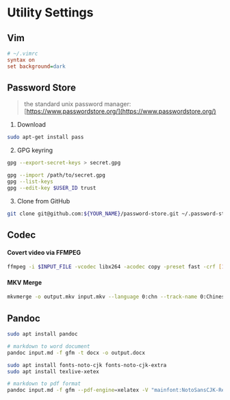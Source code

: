 # Utility Settings

## Vim

```ini
# ~/.vimrc
syntax on
set background=dark
```

## Password Store

> the standard unix password manager: [https://www.passwordstore.org/](https://www.passwordstore.org/)

1. Download

```sh
sudo apt-get install pass
```

2. GPG keyring

```sh
gpg --export-secret-keys > secret.gpg

gpg --import /path/to/secret.gpg
gpg --list-keys
gpg --edit-key $USER_ID trust
```

3. Clone from GitHub

```sh
git clone git@github.com:${YOUR_NAME}/password-store.git ~/.password-store
```

## Codec

#### Covert video via FFMPEG

```sh
ffmpeg -i $INPUT_FILE -vcodec libx264 -acodec copy -preset fast -crf [18-24] $OUTPUT_FILE
```

#### MKV Merge

```sh
mkvmerge -o output.mkv input.mkv --language 0:chn --track-name 0:Chinese input.chn.srt
```

## Pandoc

```sh
sudo apt install pandoc

# markdown to word document
pandoc input.md -f gfm -t docx -o output.docx

sudo apt install fonts-noto-cjk fonts-noto-cjk-extra
sudo apt install texlive-xetex

# markdown to pdf format
pandoc input.md -f gfm --pdf-engine=xelatex -V "mainfont:NotoSansCJK-Regular.ttc" -V 'monofont:NotoSansCJK-Regular.ttc' -o output.pdf
```

